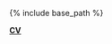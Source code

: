 {% include base_path %}

<b>[CV](http://nini2yoyo.github.io/huiji-gao/files/CV_HuijiGao_short_v2021.pdf)</b>
